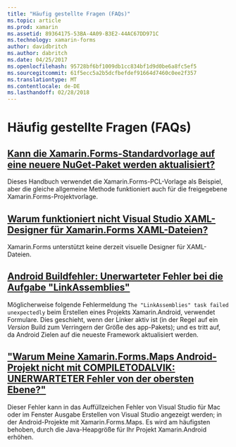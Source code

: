 ```yaml
---
title: "Häufig gestellte Fragen (FAQs)"
ms.topic: article
ms.prod: xamarin
ms.assetid: 89364175-53BA-4A09-B3E2-44AC67DD971C
ms.technology: xamarin-forms
author: davidbritch
ms.author: dabritch
ms.date: 04/25/2017
ms.openlocfilehash: 95728bf6bf1009db1cc834bf1d9d0be6a8fc5ef5
ms.sourcegitcommit: 61f5ecc5a2b5dcfbefdef91664d7460c0ee2f357
ms.translationtype: MT
ms.contentlocale: de-DE
ms.lasthandoff: 02/28/2018
---
```

# <a name="frequently-asked-questions"></a>Häufig gestellte Fragen (FAQs)


## <a name="can-i-update-the-xamarinforms-default-template-to-a-newer-nuget-packageupdate-forms-templatemd"></a>[Kann die Xamarin.Forms-Standardvorlage auf eine neuere NuGet-Paket werden aktualisiert?](update-forms-template.md)
Dieses Handbuch verwendet die Xamarin.Forms-PCL-Vorlage als Beispiel, aber die gleiche allgemeine Methode funktioniert auch für die freigegebene Xamarin.Forms-Projektvorlage. 

## <a name="why-doesnt-the-visual-studio-xaml-designer-work-for-xamarinforms-xaml-filesforms-xaml-designermd"></a>[Warum funktioniert nicht Visual Studio XAML-Designer für Xamarin.Forms XAML-Dateien?](forms-xaml-designer.md)
Xamarin.Forms unterstützt keine derzeit visuelle Designer für XAML-Dateien.

## <a name="android-build-error-the-linkassemblies-task-failed-unexpectedlyandroid-linkassemblies-errormd"></a>[Android Buildfehler: Unerwarteter Fehler bei die Aufgabe "LinkAssemblies"](android-linkassemblies-error.md)
Möglicherweise folgende Fehlermeldung `The "LinkAssemblies" task failed unexpectedly` beim Erstellen eines Projekts Xamarin.Android, verwendet Formulare. Dies geschieht, wenn der Linker aktiv ist (in der Regel auf ein *Version* Build zum Verringern der Größe des app-Pakets); und es tritt auf, da Android Zielen auf die neueste Framework aktualisiert werden. 


## <a name="why-does-my-xamarinformsmaps-android-project-fail-with-compiletodalvik--unexpected-top-level-errormaps-compiletodalvik-errormd"></a>["Warum Meine Xamarin.Forms.Maps Android-Projekt nicht mit COMPILETODALVIK: UNERWARTETER Fehler von der obersten Ebene?"](maps-compiletodalvik-error.md)
Dieser Fehler kann in das Auffüllzeichen Fehler von Visual Studio für Mac oder im Fenster Ausgabe Erstellen von Visual Studio angezeigt werden; in der Android-Projekte mit Xamarin.Forms.Maps. Es wird am häufigsten behoben, durch die Java-Heapgröße für Ihr Projekt Xamarin.Android erhöhen.

